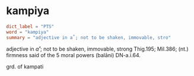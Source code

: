 # kampiya

``` toml
dict_label = "PTS"
word = "kampiya"
summary = "adjective in a˚; not to be shaken, immovable, stro"
```

adjective in *a˚*; not to be shaken, immovable, strong Thig.195; Mil.386; (nt.) firmness said of the 5 moral powers (balāni) DN\-a.i.64.

grd. of kampati

